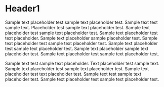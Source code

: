 # Header1
Sample text placeholder test sample text placeholder test. Sample text test sample text. Placeholder test sample text placeholder test. Sample text placeholder test sample text placeholder test. Sample text placeholder test  text placeholder. Sample text placeholder sample placeholder test. Sample text placeholder test sample text placeholder test. Sample text placeholder test sample text placeholder test. Sample text placeholder sample text placeholder test. Sample text placeholder test sample text placeholder test.

Sample text test sample text placeholder. Text placeholder test sample text. Sample text placeholder test sample text placeholder test. Sample text placeholder test text placeholder test. Sample text test sample text placeholder test. Sample text placeholder test sample text placeholder test.
